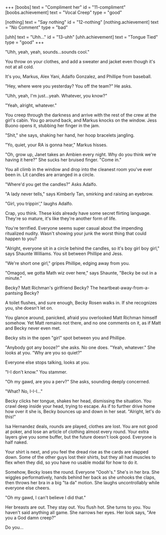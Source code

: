 +++
[boobs]
  text = "Compliment her"
  id = "11-compliment"
  [boobs.achievement]
    text = "Vocal Creep"
    type = "good"

[nothing]
  text = "Say nothing"
  id = "12-nothing"
  [nothing.achievement]
    text = "No Comment"
    type = "bad"

[uhh]
  text = "Uhh…"
  id = "13-uhh"
  [uhh.achievement]
    text = "Tongue Tied"
    type = "good"
+++

"Uhh, yeah, yeah, sounds…sounds cool."

You throw on your clothes, and add a sweater and jacket even though it's
not at all cold.

It's you, Markus, Alex Yani, Adalfo Gonzalez, and Phillipe from baseball.

"Hey, where were you yesterday? You off the team?" He asks.

"Uhh, yeah, I'm just…yeah. Whatever, you know?"

"Yeah, alright, whatever."

You creep through the darkness and arrive with the rest of the crew at
the girl's cabin. You go around back, and Markus knocks on the window.
Jess Buono opens it, stubbing her finger in the jam.

"Shit," she says, shaking her hand, her hoop bracelets jangling.

"Yo, quiet, your RA is gonna hear," Markus hisses.

"Oh, grow up, Janet takes an Ambien every night. Why do you think we're
having it here?" She sucks her bruised finger. "Come in."

You all climb in the window and drop into the cleanest room you've ever
been in. Lit candles are arranged in a circle.

"Where'd you get the candles?" Asks Adalfo.

"A lady never tells," says Kimberly Tan, smirking and raising an eyebrow.

"Girl, you trippin'," laughs Adalfo.

Crap, you think. These kids already have some secret flirting language.
They're so mature, it's like they're another form of life.

You're terrified. Everyone seems super casual about the impending
ritualized nudity. Wasn't showing your junk the worst thing that could
happen to you?

"Alright, everyone sit in a circle behind the candles, so it's boy girl
boy girl," says Shaunte Williams. You sit between Phillipe and Jess.

"We're short one girl," gripes Phillipe, edging away from you.

"Omagod, we gotta Math wiz over here," says Shaunte, "Becky be out in a
minute."

Becky? Matt Richman's girlfriend Becky? The
heartbeat-away-from-a-pantsing Becky?

A toilet flushes, and sure enough, Becky Rosen walks in. If she
recognizes you, she doesn't let on.

You glance around, panicked, afraid you overlooked Matt Richman himself
somehow. Yet Matt remains not there, and no one comments on it, as if
Matt and Becky never even met.

Becky sits in the open "girl" spot between you and Phillipe.

"Anybody got any booze?" she asks. No one does. "Yeah, whatever." She
looks at you. "Why are you so quiet?"

Everyone else stops talking, looks at you.

"I-I don't know." You stammer.

"Oh my gawd, are you a perv?" She asks, sounding deeply concerned.

"What? No, I-I-I…"

Becky clicks her tongue, shakes her head, dismissing the situation.
You crawl deep inside your head, trying to escape. As if to further
drive home how over it she is, Becky bounces up and down in her seat.
"Alright, let's do this!"

Isa Hernandez deals, rounds are played, clothes are lost. You are not
good at poker, and lose an article of clothing almost every round. Your
extra layers give you some buffer, but the future doesn't look good.
Everyone is half naked.

Your shirt is next, and you feel the dread rise as the cards are slapped
down. Some of the other guys lost their shirts, but they all had muscles
to flex when they did, so you have no usable modal for how to do it.

Somehow, Becky loses the round. Everyone "Oooh's." She's in her bra. She
wiggles performatively, hands behind her back as she unhooks the claps,
then throws her bra in a big "ta da" motion. She laughs uncontrollably
while everyone else cheers.

"Oh my gawd, I can't believe I did that."

Her breasts are out. They stay out. You flush hot. She turns to you. You
haven't said anything all game. She narrows her eyes. Her look says,
"Are you a God damn creep?"

Do you…
